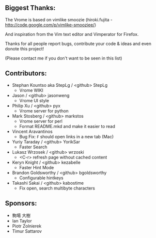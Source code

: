 ## Biggest Thanks:

  The Vrome is based on vimlike smoozie (hiroki.fujita - http://code.google.com/p/vimlike-smooziee/)

  And inspiration from the Vim text editor and Vimperator for Firefox.

  Thanks for all people report bugs, contribute your code & ideas and even donote this project!

  (Please contact me if you don't want to be seen in this list)

## Contributors:
  - Stephan Kountso aka StepLg / \<github\> StepLg
      - Vrome WIKI
  - Jason / \<github\> jasonweng
      - Vrome UI style
  - Philip Xu / \<github\> pyx
      - Vrome server for python
  - Mark Stosberg / \<github\> markstos
      - Vrome server for perl
      - Format README.mkd and make it easier to read
  - Vincent Aravantinos
      - Bug Fix: `F` should open links in a new tab (Mac)
  - Yuriy Taraday / \<github\> YorikSar
      - Faster Search
  - Lukasz Wrzosek / \<github\> wrzoski
      - \<C-r\> refresh page without cached content
  - Keryn Knight / \<github\> kezabelle
      - Faster Hint Mode
  - Brandon Goldsworthy / \<github\> bgoldsworthy
      - Configurable hintkeys
  - Takashi Sakai / \<github\> kabostime
      - Fix open, search multibyte characters

## Sponsors:

  - 駒場 大樹
  - Ian Taylor
  - Piotr Zolnierek
  - Timur Sattarov
